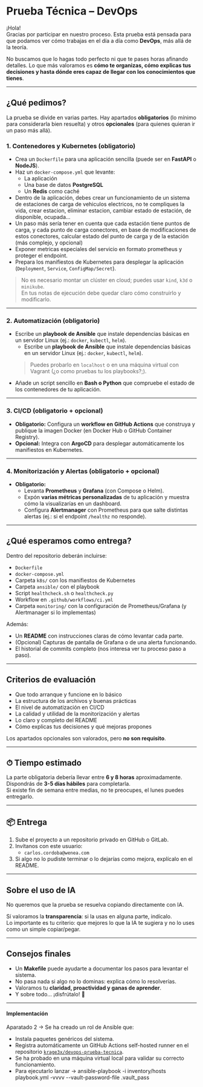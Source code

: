 # Prueba Técnica – DevOps

¡Hola!  
Gracias por participar en nuestro proceso. Esta prueba está pensada para que podamos ver cómo trabajas en el día a día como **DevOps**, más allá de la teoría.  

No buscamos que lo hagas todo perfecto ni que te pases horas afinando detalles. Lo que más valoramos es **cómo te organizas, cómo explicas tus decisiones y hasta dónde eres capaz de llegar con los conocimientos que tienes**.  

---

## ¿Qué pedimos?

La prueba se divide en varias partes. Hay apartados **obligatorios** (lo mínimo para considerarla bien resuelta) y otros **opcionales** (para quienes quieran ir un paso más allá).  

### 1. Contenedores y Kubernetes (obligatorio)
- Crea un `Dockerfile` para una aplicación sencilla (puede ser en **FastAPI** o **NodeJS**).  
- Haz un `docker-compose.yml` que levante:  
  - La aplicación  
  - Una base de datos **PostgreSQL**  
  - Un **Redis** como caché
- Dentro de la aplicación, debes crear un funcionamiento de un sistema de estaciones de carga de vehiculos electricos, no te compliques la vida, crear estacion, eliminar estacion, cambiar estado de estación, de disponible, ocupada...
- Un paso más sería tener en cuenta que cada estación tiene puntos de carga, y cada punto de carga conectores, en base de modificaciones de estos conectores, calcular estado del punto de carga y de la estación (más complejo, y opcional)
- Exponer metricas especiales del servicio en formato prometheus y proteger el endpoint.
- Prepara los manifiestos de Kubernetes para desplegar la aplicación (`Deployment`, `Service`, `ConfigMap/Secret`).  

> No es necesario montar un clúster en cloud; puedes usar `kind`, `k3d` o `minikube`.  
> En tus notas de ejecución debe quedar claro cómo construirlo y modificarlo.  

---

### 2. Automatización (obligatorio)
- Escribe un **playbook de Ansible** que instale dependencias básicas en un servidor Linux (ej.: `docker`, `kubectl`, `helm`).  
  - Escribe un **playbook de Ansible** que instale dependencias básicas en un servidor Linux (ej.: `docker`, `kubectl`, `helm`).  
  > Puedes probarlo en `localhost` o en una máquina virtual con Vagrant (¿o como pruebas tu los playbooks?;).  
- Añade un script sencillo en **Bash o Python** que compruebe el estado de los contenedores de tu aplicación.  

---

### 3. CI/CD (obligatorio + opcional)
- **Obligatorio:** Configura un **workflow en GitHub Actions** que construya y publique la imagen Docker (en Docker Hub o GitHub Container Registry).  
- **Opcional:** Integra con **ArgoCD** para desplegar automáticamente los manifiestos en Kubernetes.  

---

### 4. Monitorización y Alertas (obligatorio + opcional)
- **Obligatorio:**  
  - Levanta **Prometheus** y **Grafana** (con Compose o Helm).  
  - Expón  **varias métricas personalizadas** de tu aplicación y muestra cómo la visualizarías en un dashboard.   
  - Configura **Alertmanager** con Prometheus para que salte distintas alertas (ej.: si el endpoint `/healthz` no responde).  

---

## ¿Qué esperamos como entrega?

Dentro del repositorio deberán incluirse:  

- `Dockerfile`  
- `docker-compose.yml`  
- Carpeta `k8s/` con los manifiestos de Kubernetes  
- Carpeta `ansible/` con el playbook  
- Script `healthcheck.sh` o `healthcheck.py`  
- Workflow en `.github/workflows/ci.yml`  
- Carpeta `monitoring/` con la configuración de Prometheus/Grafana (y Alertmanager si lo implementas)  

Además:  
- Un **README** con instrucciones claras de cómo levantar cada parte.  
- (Opcional) Capturas de pantalla de Grafana o de una alerta funcionando.  
- El historial de commits completo (nos interesa ver tu proceso paso a paso).  

---

## Criterios de evaluación

- Que todo arranque y funcione en lo básico  
- La estructura de los archivos y buenas prácticas  
- El nivel de automatización en CI/CD  
- La calidad y utilidad de la monitorización y alertas  
- Lo claro y completo del README  
- Cómo explicas tus decisiones y qué mejoras propones  

Los apartados opcionales son valorados, pero **no son requisito**.  

---

## ⏱ Tiempo estimado

La parte obligatoria debería llevar entre **6 y 8 horas** aproximadamente.  
Dispondrás de **3-5 días hábiles** para completarla.  
Si existe fin de semana entre medias, no te preocupes, el lunes puedes entregarlo.

---

## 📦 Entrega

1. Sube el proyecto a un repositorio privado en GitHub o GitLab.  
2. Invítanos con este usuario:  
   - `carlos.cordoba@wenea.com`  
3. Si algo no lo pudiste terminar o lo dejarías como mejora, explícalo en el README.  

---

## Sobre el uso de IA

No queremos que la prueba se resuelva copiando directamente con IA.  

Sí valoramos la **transparencia**: si la usas en alguna parte, indícalo.  
Lo importante es tu criterio: que mejores lo que la IA te sugiera y no lo uses como un simple copiar/pegar.  

---

## Consejos finales

- Un **Makefile** puede ayudarte a documentar los pasos para levantar el sistema.  
- No pasa nada si algo no lo dominas: explica cómo lo resolverías.  
- Valoramos tu **claridad, proactividad y ganas de aprender**.  
- Y sobre todo… ¡disfrútalo! 🎉  

---

#### Implementación

Aparatado 2 -> Se ha creado un rol de Ansible que:
- Instala paquetes genéricos del sistema.
- Registra automáticamente un GitHub Actions self-hosted runner en el repositorio [`krage3x/devops-prueba-tecnica`](https://github.com/krage3x/devops-prueba-tecnica).
- Se ha probado en una máquina virtual local para validar su correcto funcionamiento.
- Para ejecutarlo lanzar -> ansible-playbook -i inventory/hosts playbook.yml -vvvv --vault-password-file .vault_pass 
